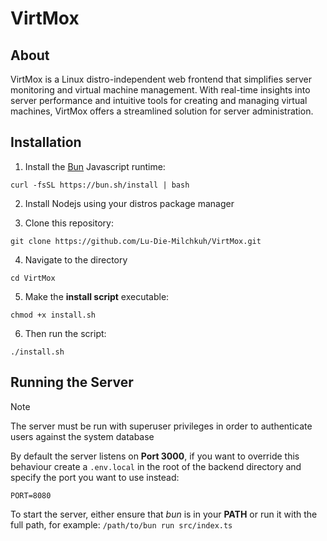 # VirtMox

## About

VirtMox is a Linux distro-independent web frontend that simplifies server monitoring and virtual machine management. With real-time insights into server performance and intuitive tools for creating and managing virtual machines, VirtMox offers a streamlined solution for server administration.

## Installation

1. Install the [Bun](https://bun.sh/) Javascript runtime:

```
curl -fsSL https://bun.sh/install | bash
```

2. Install Nodejs using your distros package manager

3. Clone this repository:

```
git clone https://github.com/Lu-Die-Milchkuh/VirtMox.git
```

4. Navigate to the directory

```
cd VirtMox
```

5. Make the **install script** executable:

```
chmod +x install.sh
```

6. Then run the script:

```
./install.sh
```

## Running the Server

> [!NOTE]
> The server must be run with superuser privileges in order to authenticate users against the system database

By default the server listens on **Port 3000**, if you want to override this behaviour create a `.env.local` in the root of the backend directory and specify the port you want to use instead:

```
PORT=8080
```

To start the server, either ensure that _bun_ is in your **PATH** or run it with the full path, for example: `/path/to/bun run src/index.ts`
